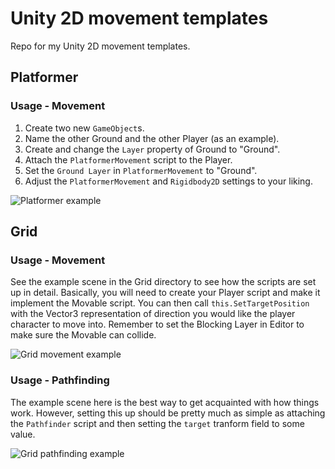 # Unity 2D movement templates

Repo for my Unity 2D movement templates.

## Platformer

### Usage - Movement

1. Create two new `GameObject`s.
2. Name the other Ground and the other Player (as an example).
3. Create and change the `Layer` property of Ground to "Ground".
4. Attach the `PlatformerMovement` script to the Player.
5. Set the `Ground Layer` in `PlatformerMovement` to "Ground".
6. Adjust the `PlatformerMovement` and `Rigidbody2D` settings to your liking.

![Platformer example](https://media.giphy.com/media/zyryVzOY7CaI0vVDyS/giphy.gif)

## Grid

### Usage - Movement

See the example scene in the Grid directory to see how the scripts are set up in detail. Basically, you will need to create your Player
script and make it implement the Movable script. You can then call `this.SetTargetPosition` with the Vector3 representation of direction
you would like the player character to move into. Remember to set the Blocking Layer in Editor to make sure the Movable can collide.

![Grid movement example](https://media.giphy.com/media/YgN5JCouCB19ns9NQd/giphy.gif)

### Usage - Pathfinding

The example scene here is the best way to get acquainted with how things work. However, setting this up should be pretty much as simple as attaching the `Pathfinder` script and then setting the `target` tranform field to some value.

![Grid pathfinding example](https://media.giphy.com/media/gCY9qXPwYJN4V9vz8Z/giphy.gif)